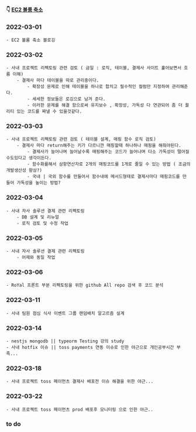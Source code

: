 #### 👇 [EC2 볼룸 축소](https://youngchang.tistory.com/entry/EC2-volume-%EC%B6%95%EC%86%8C-EBS) 
### 2022-03-01
    - EC2 볼룸 축소 블로깅
    
### 2022-03-02
    - 사내 프로젝트 리펙토링 관련 검토 ( 금일 : 로직, 테이블, 결제사 사이트 훑어보면서 흐름 이해)
        - 결제사 마다 테이블을 따로 관리중이다. 
            - 확장성 문제로 인해 테이블을 하나로 합치고 필수적인 컬럼만 지정하여 관리해준다.
            - 세세한 정보들은 로깅으로 남겨 준다.
            - 이러한 문제를 해결 함으로써 유지보수 , 확장성, 가독성 다 연관되어 좀 더 퀄리티 있는 코드를 짜낼 수 있을것같다.
    
### 2022-03-03
    - 사내 프로젝트 리펙토링 관련 검토 ( 테이블 설계, 매핑 함수 로직 검토)
        - 결제사 마다 return해주는 키가 다르니깐 매핑할때 하나하나 매핑을 해줘야된다.
            - 결제사가 늘어나며 늘어날수록 매핑해주는 코드가 늘어나며 다소 가독성이 떨어질수도있다고 생각이든다.
            - 함수화를해서 삼항연산자로 2개의 매핑코드를 1개로 줄일 수 있는 방법 ( 조금의 개발생산성 향상?)
            - 국내 | 국외 함수를 만들어서 함수내에 메서드형태로 결제사마다 매핑코드를 만들어 가독성을 높이는 방법?
            
### 2022-03-04
    - 사내 자사 솔루션 결제 관련 리펙토링
        - DB 설계 및 리뉴얼
        - 로직 검토 및 수정 작업

### 2022-03-05
    - 사내 자사 솔루션 결제 관련 리펙토링
        - 어제와 동일 작업
        
### 2022-03-06
    - RoYal 프론트 부분 리펙토링을 위한 github All repo 검색 후 코드 분석

### 2022-03-11
    - 사내 팀원 점심 식사 이벤트 그룹 랜덤배치 알고르즘 설계 

### 2022-03-14

    - nestjs mongodb || typeorm Testing 강의 study
    - 사내 hotfix 이슈 || toss payments 연동 이슈로 인한 야근으로 개인공부시간 부족...

### 2022-03-18
    - 사내 프로젝트 toss 페이먼츠 결제사 배포전 이슈 해결을 위한 야근...
    
### 2022-03-22
    - 사내 프로젝트 toss 페이먼츠 prod 배포후 모니터링 으로 인한 야근..

### to do

